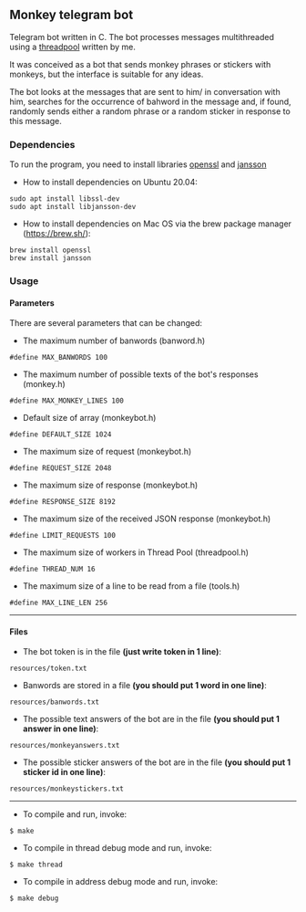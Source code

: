 ## Monkey telegram bot
Telegram bot written in C. The bot processes messages multithreaded using a [threadpool](https://github.com/DmitryWolf/StaticThreadPool_c) written by me.

It was conceived as a bot that sends monkey phrases or stickers with monkeys, but the interface is suitable for any ideas.

The bot looks at the messages that are sent to him/ in conversation with him, searches for the occurrence of bahword in the message and, if found, randomly sends either a random phrase or a random sticker in response to this message.

### Dependencies
To run the program, you need to install libraries [openssl](https://github.com/openssl/openssl) and [jansson](https://github.com/akheron/jansson)

- How to install dependencies on Ubuntu 20.04:
```
sudo apt install libssl-dev
sudo apt install libjansson-dev
```
-  How to install dependencies on Mac OS via the brew package manager (https://brew.sh/):
```
brew install openssl
brew install jansson
```

### Usage

#### Parameters
There are several parameters that can be changed:
- The maximum number of banwords (banword.h)
```
#define MAX_BANWORDS 100
```
- The maximum number of possible texts of the bot's responses (monkey.h)
```
#define MAX_MONKEY_LINES 100
```
- Default size of array (monkeybot.h)
```
#define DEFAULT_SIZE 1024
```
- The maximum size of request (monkeybot.h)
```
#define REQUEST_SIZE 2048
```
- The maximum size of response (monkeybot.h)
```
#define RESPONSE_SIZE 8192
```
- The maximum size of the received JSON response (monkeybot.h)
```
#define LIMIT_REQUESTS 100
```
- The maximum size of workers in Thread Pool (threadpool.h)
```
#define THREAD_NUM 16
```
- The maximum size of a line to be read from a file (tools.h)
```
#define MAX_LINE_LEN 256
```

---
#### Files
- The bot token is in the file **(just write token in 1 line)**:
```
resources/token.txt
```
- Banwords are stored in a file **(you should put 1 word in one line)**:
```
resources/banwords.txt
```

- The possible text answers of the bot are in the file **(you should put 1 answer in one line)**:
```
resources/monkeyanswers.txt
```

- The possible sticker answers of the bot are in the file **(you should put 1 sticker id in one line)**:
```
resources/monkeystickers.txt
```
---
- To compile and run, invoke:
```
$ make
```
- To compile in thread debug mode and run, invoke:
```
$ make thread
```
- To compile in address debug mode and run, invoke:
```
$ make debug
```